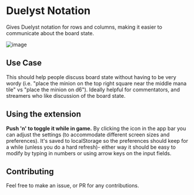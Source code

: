 # Duelyst Notation
Gives Duelyst notation for rows and columns, making it easier to communicate about the board state.

![image](https://cloud.githubusercontent.com/assets/326557/17452394/ec0ec54c-5b3c-11e6-9e89-73828b0cc442.png)

## Use Case
This should help people discuss board state without having to be very wordy
(i.e. "place the minion on the top right square near the middle mana tile" vs
"place the minion on d6"). Ideally helpful for commentators, and streamers who
like discussion of the board state.

## Using the extension
**Push 'n' to toggle it while in game.** By clicking the icon in the app bar
you can adjust the settings (to accommodate different screen sizes and
preferences). It's saved to localStorage so the preferences should keep for a
while (unless you do a hard refresh)- either way it should be easy to modify by
typing in numbers or using arrow keys on the input fields.  

## Contributing
Feel free to make an issue, or PR for any contributions.
